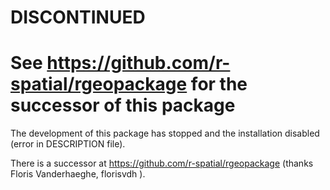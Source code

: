# DISCONTINUED
# See https://github.com/r-spatial/rgeopackage for the successor of this package

The development of this package has stopped and the installation disabled (error in DESCRIPTION file).

There is a successor at https://github.com/r-spatial/rgeopackage (thanks Floris Vanderhaeghe,
florisvdh ).
